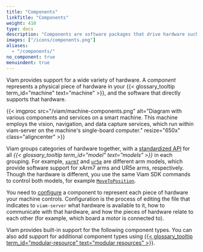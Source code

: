 ```yaml
---
title: "Components"
linkTitle: "Components"
weight: 410
type: docs
description: "Components are software packages that drive hardware such as sensors, motors, cameras, and robotic arms."
images: ["/icons/components.png"]
aliases:
  - "/components/"
no_component: true
menuindent: true
---
```


Viam provides support for a wide variety of hardware.
A _component_ represents a physical piece of hardware in your {{< glossary_tooltip term_id="machine" text="machine" >}}, and the software that directly supports that hardware.

{{< imgproc src="/viam/machine-components.png" alt="Diagram with various components and services on a smart machine. This machine employs the vision, navigation, and data capture services, which run within viam-server on the machine's single-board computer." resize="650x" class="aligncenter" >}}
<br>

Viam groups categories of hardware together, with a [standardized API](/appendix/apis/#component-apis) for all _{{< glossary_tooltip term_id="model" text="models" >}}_ in each grouping.
For example, [`xarm7`](/components/arm/xarm7/) and [`ur5e`](/components/arm/ur5e/) are different arm models, which provide software support for xArm7 arms and UR5e arms, respectively.
Though the hardware is different, you use the same Viam SDK commands to control both models, for example [`MoveToPosition`](/components/arm/#movetoposition).

You need to [configure](/configure/#components) a component to represent each piece of hardware your machine controls.
Configuration is the process of editing the file that indicates to `viam-server` what hardware is available to it, how to communicate with that hardware, and how the pieces of hardware relate to each other (for example, which board a motor is connected to).

Viam provides built-in support for the following component types.
You can also add support for additional component types using [{{< glossary_tooltip term_id="modular-resource" text="modular resources" >}}](/registry/).
